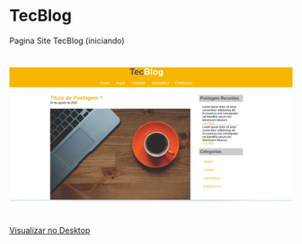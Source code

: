 # TecBlog
Pagina Site TecBlog (iniciando)

#
#

<div>
  <img src="fotoreadmeTecblog.png">
</div>

#

<a href="https://ederdsouza.github.io/TecBlog/">Visualizar no Desktop</a>
